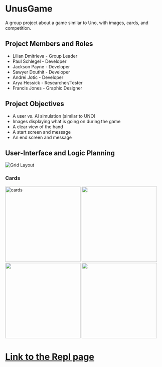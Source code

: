 # UnusGame
 A group project about a game similar to Uno, with images, cards, and competition.

##  Project Members and Roles
* Lilian Dmitrieva - Group Leader
* Paul Schlegel - Developer
* Jackson Payne - Developer
* Sawyer Douthit - Developer
* Andrei Jotic - Developer
* Arya Hessick - Researcher/Tester
* Francis Jones - Graphic Designer

## Project Objectives

* A user vs. AI simulation (similar to UNO)
* Images displaying what is going on during the game
* A clear view of the hand
* A start screen and message
* An end screen and message

## User-Interface and Logic Planning

 ![Grid Layout](https://github.com/LilianDm/UnusGame/blob/main/images/UnusGridLayout.png?raw=true)
 ### Cards
 <img src="https://github.com/LilianDm/UnusGame/blob/main/images/Cards/cards_0.png?raw=true" alt="cards" width="240" height="240">
 <img src= "https://github.com/LilianDm/UnusGame/blob/main/images/Cards/cards_1.png?raw=true" width="240" height="240">
 <img src="https://github.com/LilianDm/UnusGame/blob/main/images/Cards/cards_2.png?raw=true" width="240" height="240">
 <img src="https://github.com/LilianDm/UnusGame/blob/main/images/Cards/cards_3.png?raw=true" width="240" height="240">

#  [Link to the Repl page](https://replit.com/join/gnumiivyfg-9622884)
